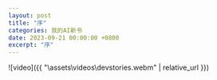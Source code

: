 ```yaml
---
layout: post
title: "序"
categories: 我的AI新书
date: 2023-09-21 00:00:00 +0800
excerpt: "序"
---
```





![video]({{ "\assets\videos\devstories.webm" | relative_url }})